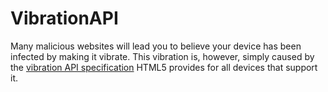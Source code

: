 # VibrationAPI
Many malicious websites will lead you to believe your device has been infected by making it vibrate. This vibration is, however, simply caused by the [vibration API specification](http://dev.w3.org/2009/dap/vibration/) HTML5 provides for all devices that support it.
